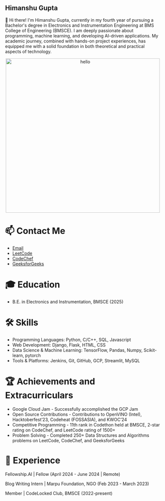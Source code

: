<!--
**himanshugupta11002/himanshugupta11002** is a ✨ _special_ ✨ repository because its `README.md` (this file) appears on your GitHub profile.

Here are some ideas to get you started:

- 🔭 I’m currently working on ...
- 🌱 I’m currently learning ...
- 👯 I’m looking to collaborate on ...
- 🤔 I’m looking for help with ...
- 💬 Ask me about ...
- 📫 How to reach me: ...
- 😄 Pronouns: ...
- ⚡ Fun fact: ...
-->

## Himanshu Gupta
👋 Hi there! I'm Himanshu Gupta, currently in my fourth year of pursuing a Bachelor's degree in Electronics and Instrumentation Engineering at BMS College of Engineering (BMSCE). I am deeply passionate about programming, machine learning, and developing AI-driven applications. My academic journey, combined with hands-on project experiences, has equipped me with a solid foundation in both theoretical and practical aspects of technology.

<div align="center">
<img src="https://miro.medium.com/v2/resize:fit:1024/1*c7F5gwafcnnr2d-fsd3j8g.png" alt="hello" width="500" height="500">
</div>

# 📫 Contact Me
- [Email](Himanshuguptagalaxy@gmail.com)
- [LeetCode](https://leetcode.com/u/himanshuguptagalaxy/)
- [CodeChef](https://www.codechef.com/users/himan_102)
- [GeeksforGeeks](https://www.geeksforgeeks.org/user/himansh4tqt/?ref=header_profile)


# 🎓 Education
- B.E. in Electronics and Instrumentation, BMSCE (2025) 


# 🛠️ Skills
- Programming Languages: Python, C/C++, SQL, Javascript
- Web Development: Django, Flask, HTML, CSS
- Data Science & Machine Learning: TensorFlow, Pandas, Numpy, Scikit-learn, pytorch
- Tools & Platforms: Jenkins, Git, GitHub, GCP, Streamlit, MySQL



# 🏆 Achievements and Extracurriculars
- Google Cloud Jam - Successfully accomplished the GCP Jam
- Open Source Contributions - Contributions to OpenVINO (Intel), Hacktoberfest’23, Codeheat (FOSSASIA), and KWOC’24
- Competitive Programming - 11th rank in Codethon held at BMSCE, 2-star rating on CodeChef, and LeetCode rating of 1500+
- Problem Solving - Completed 250+ Data Structures and Algorithms problems on LeetCode, CodeChef, and GeeksforGeeks


# 💼 Experience
Fellowship.AI | Fellow (April 2024 - June 2024 | Remote)

Blog Writing Intern | Marpu Foundation, NGO (Feb 2023 - March 2023)

Member | CodeLocked Club, BMSCE (2022-present)
